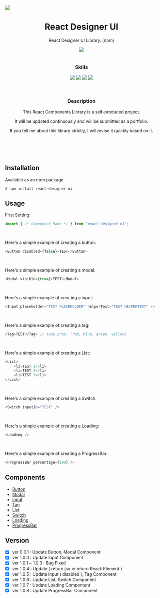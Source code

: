<image src="https://ifh.cc/g/AwamJW.png"> 
<div align="center">
  <h1>React Designer UI</h1>
  <p>React Designer UI Library. (npm)</p> <image src="https://img.shields.io/badge/npm%20package-1.0.8-green?style=flat-square">
  <br><br>
  <h3><b>Skills</b></h3>
  <image src="https://img.shields.io/badge/javascript-%23323330.svg?style=for-the-badge&logo=javascript&logoColor=%23F7DF1E">
  <image src="https://img.shields.io/badge/react-%2320232a.svg?style=for-the-badge&logo=react&logoColor=%2361DAFB">
  <image src="https://img.shields.io/badge/css3-%231572B6.svg?style=for-the-badge&logo=css3&logoColor=white">
  <image src="https://img.shields.io/badge/NPM-%23000000.svg?style=for-the-badge&logo=npm&logoColor=white">
  <br><br><br>
  <h3><b>Description</b></h3>
  <p>This React Components Library is a self-produced project.</p>
  <p>It will be updated continuously and will be submitted as a portfolio.</p>
  <p>If you tell me about this library strictly, I will revise it quickly based on it.</p>
  <h1></h1>
</div>
<br><br>
    
## Installation
Available as an npm package.
```
$ npm install react-designer-ui
```

## Usage
First Setting:
```js
import { /* Component Name */ } from 'react-designer-ui';
```

<br>

Here's a simple example of creating a button:
```js
<Button disabled={false}>TEST</Button>
```

<br>
    
Here's a simple example of creating a modal:
```js
<Modal visible={true}>TEST</Modal>
```

<br>
    
Here's a simple example of creating a input:
```js
<Input placeholder="TEST PLACEHOLDER" helperText="TEST HELPERTEXT" />
```

<br>
    
Here's a simple example of creating a tag:
```js
<Tag>TEST</Tag> // type prop: (red, blue, green, yellow)
```

<br>
    
Here's a simple example of creating a List:
```js
<List>
    <li>TEST 1</li>
    <li>TEST 2</li>
    <li>TEST 3</li>
</List>
```

<br>
    
Here's a simple example of creating a Switch:
```js
<Switch inputId="TEST" />
```

<br>
    
Here's a simple example of creating a Loading:
```js
<Loading />
```

<br>
    
Here's a simple example of creating a ProgressBar:
```js
<ProgressBar percentage={100} />
```

## Components
+ [Button](https://github.com/ICe1BotMaker/react-designer-ui/tree/main/react-designer/components/button)
+ [Modal](https://github.com/ICe1BotMaker/react-designer-ui/tree/main/react-designer/components/modal)
+ [Input](https://github.com/ICe1BotMaker/react-designer-ui/tree/main/react-designer/components/input)
+ [Tag](https://github.com/ICe1BotMaker/react-designer-ui/tree/main/react-designer/components/tag)
+ [List](https://github.com/ICe1BotMaker/react-designer-ui/tree/main/react-designer/components/list)
+ [Switch](https://github.com/ICe1BotMaker/react-designer-ui/tree/main/react-designer/components/switch)
+ [Loading](https://github.com/ICe1BotMaker/react-designer-ui/tree/main/react-designer/components/loading)
+ [ProgressBar](https://github.com/ICe1BotMaker/react-designer-ui/tree/main/react-designer/components/progressbar)
       
## Version
- [x] ver 0.0.1 : Update Button, Modal Component
- [x] ver 1.0.0 : Update Input Component
- [x] ver 1.0.1 ~ 1.0.3 : Bug Fixed
- [x] ver 1.0.4 : Update ( return jsx => return React-Element )
- [x] ver 1.0.5 : Update Input ( disabled ), Tag Component
- [x] ver 1.0.6 : Update List, Switch Component
- [x] ver 1.0.7 : Update Loading Compontent
- [x] ver 1.0.8 : Update ProgressBar Component
